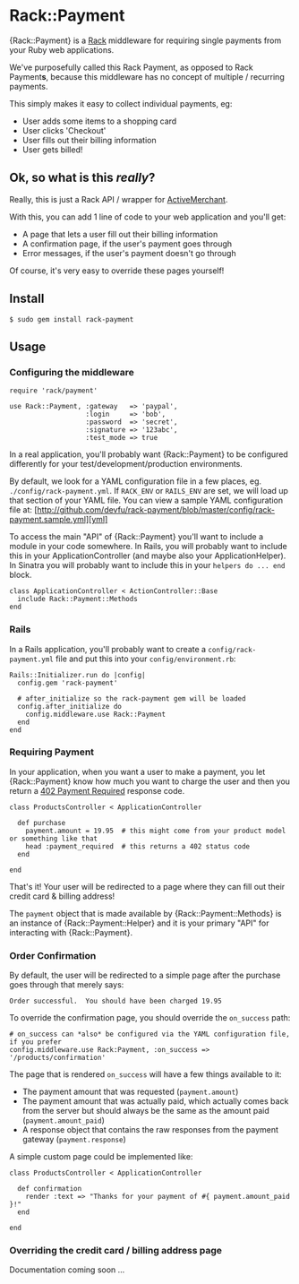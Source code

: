 Rack::Payment
=============

{Rack::Payment} is a [Rack][] middleware for requiring single payments 
from your Ruby web applications.

We've purposefully called this Rack Payment, as opposed to Rack Payment**s**, 
because this middleware has no concept of multiple / recurring payments.

This simply makes it easy to collect individual payments, eg:

 * User adds some items to a shopping card
 * User clicks 'Checkout'
 * User fills out their billing information
 * User gets billed!

Ok, so what is this *really*?
-----------------------------

Really, this is just a Rack API / wrapper for [ActiveMerchant][].

With this, you can add 1 line of code to your web application and you'll get:

 * A page that lets a user fill out their billing information
 * A confirmation page, if the user's payment goes through 
 * Error messages, if the user's payment doesn't go through

Of course, it's very easy to override these pages yourself!

Install
-------

    $ sudo gem install rack-payment

Usage
-----

### Configuring the middleware

    require 'rack/payment'

    use Rack::Payment, :gateway   => 'paypal', 
                       :login     => 'bob', 
                       :password  => 'secret', 
                       :signature => '123abc', 
                       :test_mode => true

In a real application, you'll probably want {Rack::Payment} to be configured differently 
for your test/development/production environments.

By default, we look for a YAML configuration file in a few places, eg. `./config/rack-payment.yml`. 
If `RACK_ENV` or `RAILS_ENV` are set, we will load up that section of your YAML file.  You can view a 
sample YAML configuration file at: [http://github.com/devfu/rack-payment/blob/master/config/rack-payment.sample.yml][yml]

To access the main "API" of {Rack::Payment} you'll want to include a module in your code somewhere.  In Rails, you 
will probably want to include this in your ApplicationController (and maybe also your ApplicationHelper).  In Sinatra 
you will probably want to include this in your `helpers do ... end` block.

    class ApplicationController < ActionController::Base
      include Rack::Payment::Methods
    end

### Rails

In a Rails application, you'll probably want to create a `config/rack-payment.yml` file and put this into 
your `config/environment.rb`:

    Rails::Initializer.run do |config|
      config.gem 'rack-payment'

      # after_initialize so the rack-payment gem will be loaded 
      config.after_initialize do
        config.middleware.use Rack::Payment
      end
    end

### Requiring Payment

In your application, when you want a user to make a payment, you let {Rack::Payment} know how much 
you want to charge the user and then you return a [402 Payment Required][code] response code.

    class ProductsController < ApplicationController

      def purchase
        payment.amount = 19.95  # this might come from your product model or something like that
        head :payment_required  # this returns a 402 status code
      end

    end

That's it!  Your user will be redirected to a page where they can fill out their credit card & billing address!

The `payment` object that is made available by {Rack::Payment::Methods} is an instance of {Rack::Payment::Helper} and 
it is your primary "API" for interacting with {Rack::Payment}.

### Order Confirmation

By default, the user will be redirected to a simple page after the purchase goes through that merely says:

    Order successful.  You should have been charged 19.95

To override the confirmation page, you should override the `on_success` path:

    # on_success can *also* be configured via the YAML configuration file, if you prefer
    config.middleware.use Rack:Payment, :on_success => '/products/confirmation'

The page that is rendered `on_success` will have a few things available to it:

  * The payment amount that was requested (`payment.amount`)
  * The payment amount that was actually paid, which actually comes back from the server but should always be the same as the amount paid (`payment.amount_paid`)
  * A response object that contains the raw responses from the payment gateway (`payment.response`)

A simple custom page could be implemented like:

    class ProductsController < ApplicationController

      def confirmation
        render :text => "Thanks for your payment of #{ payment.amount_paid }!"
      end

    end

### Overriding the credit card / billing address page

Documentation coming soon ...

[rack]:           http://rack.rubyforge.org
[activemerchant]: http://www.activemerchant.org
[yml]:            http://github.com/devfu/rack-payment/blob/master/config/rack-payment.sample.yml
[code]:           http://en.wikipedia.org/wiki/HTTP_response_codes#4xx_Client_Error
